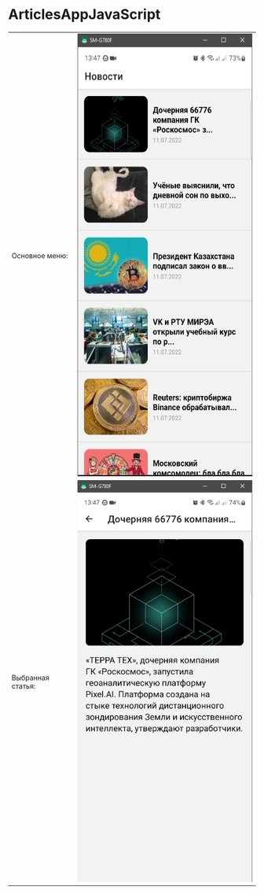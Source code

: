 # ArticlesAppJavaScript

<table class="iksweb">
	<tbody>
		<tr>
			<td>Основное меню:</td>
			<td><img src="https://github.com/SokolovAndr/ArticlesAppJavaScript/blob/master/MainMenu.PNG" height="900"/></td>
		</tr>
		<tr>
			<td>Выбранная статья:</td>
			<td><img src="https://github.com/SokolovAndr/ArticlesAppJavaScript/blob/master/Article.PNG"/></td>
		</tr>
	</tbody>
</table>
  
